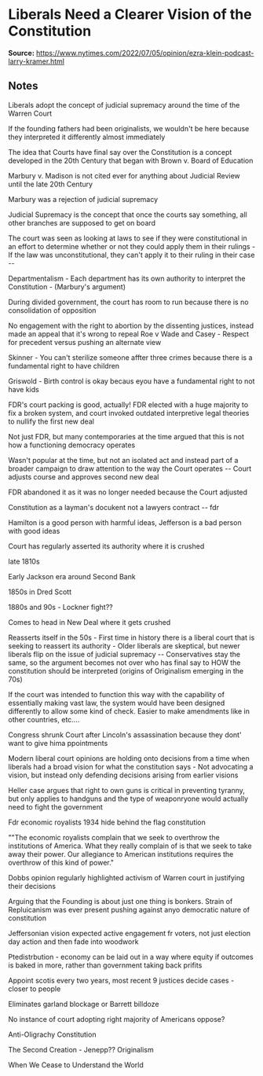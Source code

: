 
# Liberals Need a Clearer Vision of the Constitution
**Source:** https://www.nytimes.com/2022/07/05/opinion/ezra-klein-podcast-larry-kramer.html

## Notes

Liberals adopt the concept of judicial supremacy around the time of the Warren Court

If the founding fathers had been originalists, we wouldn't be here because they interpreted it differently almost immediately

The idea that Courts have final say over the Constitution is a concept  developed in the 20th Century that began with Brown v. Board of Education

Marbury v. Madison is not cited ever for anything about Judicial Review until the late 20th Century 

Marbury was a rejection of judicial supremacy

Judicial Supremacy is the concept that once the courts say something, all other branches are supposed to get on board

The court was seen as looking at laws to see if they were constitutional in an effort to determine whether or not they could apply them in their rulings - If the law was unconstitutional, they can't apply it to their ruling in their case -- 

Departmentalism - Each department has its own authority to interpret the Constitution - (Marbury's argument)

During divided government, the court has room to run because there is no consolidation of opposition

  

No engagement with the right to abortion by the dissenting justices, instead made an appeal that it's wrong to repeal Roe v Wade and Casey - Respect for precedent versus pushing an alternate view

  

Skinner - You can't sterilize someone affter three crimes because there is a fundamental right to have children

Griswold - Birth control is okay becaus eyou have a fundamental right to not have kids

  

FDR's court packing is good, actually! FDR elected with a huge majority to fix a broken system, and court invoked outdated interpretive legal theories to nullify the first new deal

Not just FDR, but many contemporaries at the time argued that this is not how a functioning democracy operates

Wasn't popular at the time, but not an isolated act and instead part of a broader campaign to draw attention to the way the Court operates -- Court adjusts course and approves second new deal

FDR abandoned it as it was no longer needed because the Court adjusted

Constitution as a layman's docukent not a lawyers contract -- fdr    

  

  

  

Hamilton is a good person with harmful ideas, Jefferson is a bad person with good ideas

  

Court has regularly asserted its authority where it is crushed

late 1810s

Early Jackson era around Second Bank

1850s in Dred Scott 

1880s and 90s - Lockner fight??

Comes to head in New Deal where it gets crushed

Reasserts itself in the 50s - First time in history there is a liberal court that is seeking to reassert its authority - Older liberals are skeptical, but newer liberals flip on the issue of judicial supremacy -- Conservatives stay the same, so the argument becomes not over who has final say to HOW the constitution should be interpreted (origins of Originalism emerging in the 70s)

  

  

If the court was intended to function this way with the capability of essentially making vast law, the system would have been designed differently to allow some kind of check. Easier to make amendments like in other countries, etc....

  

Congress shrunk Court after Lincoln's assassination because they dont' want to give hima ppointments

​Modern liberal court opinions are holding onto decisions from a time when liberals had a broad vision for what the constitution says - Not advocating a vision, but instead only defending decisions arising from earlier visions

  

Heller case argues that right to own guns is critical in preventing tyranny, but only applies to handguns and the type of weaponryone would actually need to fight the government 

  

Fdr economic royalists 1934 hide behind the flag constitution 

  ""The economic royalists complain that we seek to overthrow the institutions of America. What they really complain of is that we seek to take away their power. Our allegiance to American institutions requires the overthrow of this kind of power."

Dobbs opinion regularly highlighted activism of Warren court in justifying their decisions 

  

Arguing that the Founding is about just one thing is bonkers. Strain of Repluicanism was ever present pushing against anyo democratic nature of constitution 

  

Jeffersonian vision expected active engagement fr voters, not just election day action and then fade into woodwork

  

Ptedistrbution - economy can be laid out in a way where equity if outcomes is baked in more, rather than government taking back prifits

  

Appoint scotis every two years, most recent 9 justices decide cases - closer to people

Eliminates garland blockage or Barrett billdoze

  

No instance of court adopting right majority of Americans oppose?

  

Anti-Oligrachy Constitution

The Second Creation - Jenepp?? Originalism

When We Cease to Understand the World
